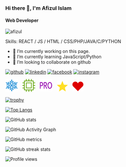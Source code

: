 ### Hi there 👋, I'm Afizul Islam
#### Web Developer
![afizul](https://user-images.githubusercontent.com/117252203/199983456-ae33a0da-f243-4044-995b-dd3409c1ee8b.jpg)

Skills: REACT / JS / HTML / CSS/PHP/JAVA/C/PYTHON

- 🔭 I’m currently working on this page. 
- 🌱 I’m currently learning JavaScript/Python 
- 👯 I’m looking to collaborate on github 


[<img src='https://cdn.jsdelivr.net/npm/simple-icons@3.0.1/icons/github.svg' alt='github' height='40'>](https://github.com/Afizul2459)  [<img src='https://cdn.jsdelivr.net/npm/simple-icons@3.0.1/icons/linkedin.svg' alt='linkedin' height='40'>](https://www.linkedin.com/in/https://www.linkedin.com/in/afizul-islam-b3800620b//)  [<img src='https://cdn.jsdelivr.net/npm/simple-icons@3.0.1/icons/facebook.svg' alt='facebook' height='40'>](https://www.facebook.com/https://www.facebook.com/profile.php?id=100004502145147)  [<img src='https://cdn.jsdelivr.net/npm/simple-icons@3.0.1/icons/instagram.svg' alt='instagram' height='40'>](https://www.instagram.com/https://www.instagram.com/itsafizul//)  

<a href='https://archiveprogram.github.com/'><img src='https://raw.githubusercontent.com/acervenky/animated-github-badges/master/assets/acbadge.gif' width='40' height='40'></a> <a href='https://docs.github.com/en/developers'><img src='https://raw.githubusercontent.com/acervenky/animated-github-badges/master/assets/devbadge.gif' width='40' height='40'></a> <a href='https://github.com/pricing'><img src='https://raw.githubusercontent.com/acervenky/animated-github-badges/master/assets/pro.gif' width='40' height='40'></a> <a href='https://stars.github.com/'><img src='https://raw.githubusercontent.com/acervenky/animated-github-badges/master/assets/starbadge.gif' width='35' height='35'></a> <a href='https://docs.github.com/en/github/supporting-the-open-source-community-with-github-sponsors'><img src='https://raw.githubusercontent.com/acervenky/animated-github-badges/master/assets/sponsorbadge.gif' width='35' height='35'></a> 

[![trophy](https://github-profile-trophy.vercel.app/?username=Afizul2459)](https://github.com/ryo-ma/github-profile-trophy)

[![Top Langs](https://github-readme-stats.vercel.app/api/top-langs/?username=Afizul2459)](https://github.com/anuraghazra/github-readme-stats)

![GitHub stats](https://github-readme-stats.vercel.app/api?username=Afizul2459&show_icons=true&count_private=true)  

![GitHub Activity Graph](https://activity-graph.herokuapp.com/graph?username=Afizul2459)  

![GitHub metrics](https://metrics.lecoq.io/Afizul2459)  

![GitHub streak stats](https://github-readme-streak-stats.herokuapp.com/?user=Afizul2459)  

![Profile views](https://gpvc.arturio.dev/Afizul2459)  
